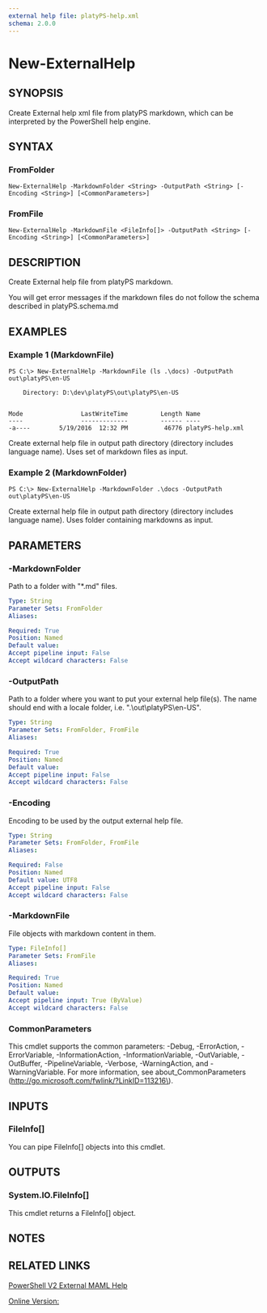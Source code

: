 ```yaml
---
external help file: platyPS-help.xml
schema: 2.0.0
---
```


# New-ExternalHelp
## SYNOPSIS
Create External help xml file from platyPS markdown, which can be interpreted by the PowerShell help engine.

## SYNTAX

### FromFolder
```
New-ExternalHelp -MarkdownFolder <String> -OutputPath <String> [-Encoding <String>] [<CommonParameters>]
```

### FromFile
```
New-ExternalHelp -MarkdownFile <FileInfo[]> -OutputPath <String> [-Encoding <String>] [<CommonParameters>]
```

## DESCRIPTION
Create External help file from platyPS markdown.

You will get error messages if the markdown files do not follow the schema described in platyPS.schema.md

## EXAMPLES

### Example 1 (MarkdownFile)
```
PS C:\> New-ExternalHelp -MarkdownFile (ls .\docs) -OutputPath out\platyPS\en-US

    Directory: D:\dev\platyPS\out\platyPS\en-US


Mode                LastWriteTime         Length Name
----                -------------         ------ ----
-a----        5/19/2016  12:32 PM          46776 platyPS-help.xml
```

Create external help file in output path directory (directory includes language name).
Uses set of markdown files as input.

### Example 2 (MarkdownFolder)
```
PS C:\> New-ExternalHelp -MarkdownFolder .\docs -OutputPath out\platyPS\en-US
```

Create external help file in output path directory (directory includes language name).
Uses folder containing markdowns as input.


## PARAMETERS

### -MarkdownFolder
Path to a folder with "*.md" files.

```yaml
Type: String
Parameter Sets: FromFolder
Aliases: 

Required: True
Position: Named
Default value: 
Accept pipeline input: False
Accept wildcard characters: False
```

### -OutputPath
Path to a folder where you want to put your external help file(s).
The name should end with a locale folder, i.e. ".\out\platyPS\en-US".

```yaml
Type: String
Parameter Sets: FromFolder, FromFile
Aliases: 

Required: True
Position: Named
Default value: 
Accept pipeline input: False
Accept wildcard characters: False
```

### -Encoding
Encoding to be used by the output external help file.

```yaml
Type: String
Parameter Sets: FromFolder, FromFile
Aliases: 

Required: False
Position: Named
Default value: UTF8
Accept pipeline input: False
Accept wildcard characters: False
```

### -MarkdownFile
File objects with markdown content in them.

```yaml
Type: FileInfo[]
Parameter Sets: FromFile
Aliases: 

Required: True
Position: Named
Default value: 
Accept pipeline input: True (ByValue)
Accept wildcard characters: False
```

### CommonParameters
This cmdlet supports the common parameters: -Debug, -ErrorAction, -ErrorVariable, -InformationAction, -InformationVariable, -OutVariable, -OutBuffer, -PipelineVariable, -Verbose, -WarningAction, and -WarningVariable.
For more information, see about_CommonParameters \(http://go.microsoft.com/fwlink/?LinkID=113216\).

## INPUTS

### FileInfo[]
You can pipe FileInfo[] objects into this cmdlet.

## OUTPUTS

### System.IO.FileInfo[]
This cmdlet returns a FileInfo[] object.

## NOTES

## RELATED LINKS

[PowerShell V2 External MAML Help](https://blogs.msdn.microsoft.com/powershell/2008/12/24/powershell-v2-external-maml-help/)

[Online Version:]()


